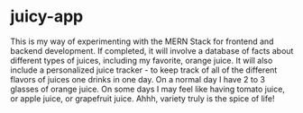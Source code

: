 # juicy-app
This is my way of experimenting with the MERN Stack for frontend and backend development. If completed, it will involve a database of facts about different types of juices, including my favorite, orange juice. It will also include a personalized juice tracker - to keep track of all of the different flavors of juices one drinks in one day. On a normal day I have 2 to 3 glasses of orange juice. On some days I may feel like having tomato juice, or apple juice, or grapefruit juice. Ahhh, variety truly is the spice of life!
